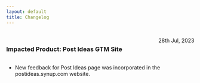 ```yaml
---
layout: default
title: Changelog
---
```


<br/>
<div style="width: 100%;">
    <h3 style="display: inline-block;">Impacted Product: Post Ideas GTM Site</h3>
    <span style="float: right">28th Jul, 2023</span>
</div>

*   New feedback for Post Ideas page was incorporated in the postideas.synup.com website.